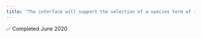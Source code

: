 ```yaml
---
title: "The interface will support the selection of a species term of interest &#x2705;"
---
```

&#x2705; Completed June 2020
